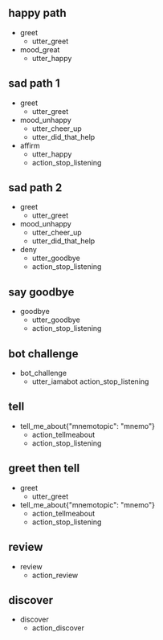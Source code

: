 ## happy path
* greet
  - utter_greet
* mood_great
  - utter_happy

## sad path 1
* greet
  - utter_greet
* mood_unhappy
  - utter_cheer_up
  - utter_did_that_help
* affirm
  - utter_happy
  - action_stop_listening

## sad path 2
* greet
  - utter_greet
* mood_unhappy
  - utter_cheer_up
  - utter_did_that_help
* deny
  - utter_goodbye
  - action_stop_listening

## say goodbye
* goodbye
  - utter_goodbye
  - action_stop_listening
  
  

## bot challenge
* bot_challenge
  - utter_iamabot
 action_stop_listening

## tell
* tell_me_about{"mnemotopic": "mnemo"}
    - action_tellmeabout
    - action_stop_listening

## greet then tell
* greet
    - utter_greet
* tell_me_about{"mnemotopic": "mnemo"}
    - action_tellmeabout
    - action_stop_listening

## review
* review
   - action_review

## discover
* discover
   - action_discover
